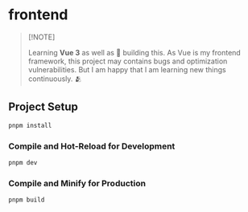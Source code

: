 # frontend

> \[!NOTE\]
>
> Learning **Vue 3** as well as 👷 building this. As Vue is my frontend framework, this project may contains bugs and
> optimization vulnerabilities. But I am happy that I am learning new things continuously. 🫂

## Project Setup

```sh
pnpm install
```

### Compile and Hot-Reload for Development

```sh
pnpm dev
```

### Compile and Minify for Production

```sh
pnpm build
```
